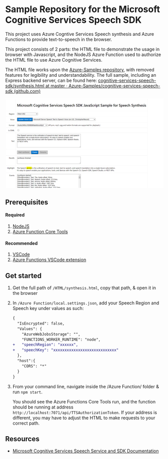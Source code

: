 
# Sample Repository for the Microsoft Cognitive Services Speech SDK

This project uses Azure Cogntive Services Speech synthesis and Azure Functions to provide 
text-to-speech in the browser. 

This project consists of 2 parts: the HTML file to demonstrate the usage in browser with Javascript, and the NodeJS Azure Function used to authorize the HTML file to use Azure Cognitive Services.

The HTML file works upon the [Azure-Samples repository](https://github.com/Azure-Samples/cognitive-services-speech-sdk), with removed features for legibility and understandability. The full sample, including an Express backend server, can be found here: [cognitive-services-speech-sdk/synthesis.html at master · Azure-Samples/cognitive-services-speech-sdk (github.com)](https://github.com/Azure-Samples/cognitive-services-speech-sdk/blob/master/samples/js/browser/synthesis.html)

![](2021-12-16-10-10-28.png)

## Prerequisites

#### Required

1. [NodeJS](https://nodejs.org/en/)
2. [Azure Function Core Tools](https://docs.microsoft.com/en-us/azure/azure-functions/functions-run-local)

#### Recommended

1. [VSCode](https://code.visualstudio.com/) 
2. [Azure Functions VSCode extension](https://marketplace.visualstudio.com/items?itemName=ms-azuretools.vscode-azurefunctions)

## Get started

1. Get the full path of `/HTML/synthesis.html`, copy that path, & open it in the browser
2. In `/Azure Function/local.settings.json`, add your Speech Region and Speech key under values as such:

    ``` diff
    {
      "IsEncrypted": false,
      "Values": {
        "AzureWebJobsStorage": "",
        "FUNCTIONS_WORKER_RUNTIME": "node",
    +   "speechRegion": "xxxxxx",
    +   "speechKey": "xxxxxxxxxxxxxxxxxxxxxxxxxxxx"
      },
      "host":{
        "CORS": "*"
      }
    }
    ```

3. From your command line, navigate inside the /Azure Function/ folder & run `npm start`. 

    You should see the Azure Functions Core Tools run, and the function should be running at address `http://localhost:7071/api/TTSAuthorizationToken`. If your address is different, you may have to adjust the HTML to make requests to your correct path.

## Resources

- [Microsoft Cognitive Services Speech Service and SDK Documentation](https://aka.ms/csspeech)
